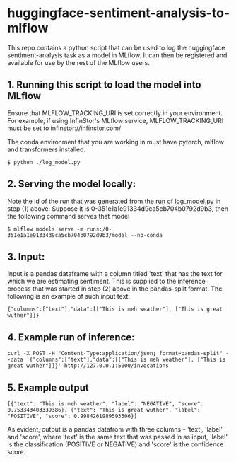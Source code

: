 # huggingface-sentiment-analysis-to-mlflow

This repo contains a python script that can be used to log the huggingface sentiment-analysis task as a model in MLflow. It can then be registered and available for use by the rest of the MLflow users.

## 1. Running this script to load the model into MLflow
Ensure that MLFLOW_TRACKING_URI is set correctly in your environment. For example, if using InfinStor's MLflow service, MLFLOW_TRACKING_URI must be set to infinstor://infinstor.com/

The conda environment that you are working in must have pytorch, mlflow and transformers installed.

```
$ python ./log_model.py
```

## 2. Serving the model locally:
Note the id of the run that was generated from the run of log_model.py in step (1) above. Suppose it is 0-351e1a1e91334d9ca5cb704b0792d9b3, then the following command serves that model

```
$ mlflow models serve -m runs:/0-351e1a1e91334d9ca5cb704b0792d9b3/model --no-conda
```

## 3. Input:
Input is a pandas dataframe with a column titled 'text' that has the text for which we are estimating sentiment. This is supplied to the inference process that was started in step (2) above in the pandas-split format. The following is an example of such input text:

```
{"columns":["text"],"data":[["This is meh weather"], ["This is great wuther"]]}
```

## 4. Example run of inference:

```
curl -X POST -H "Content-Type:application/json; format=pandas-split" --data '{"columns":["text"],"data":[["This is meh weather"], ["This is great wuther"]]}' http://127.0.0.1:5000/invocations
```

## 5. Example output
```
[{"text": "This is meh weather", "label": "NEGATIVE", "score": 0.753343403339386}, {"text": "This is great wuther", "label": "POSITIVE", "score": 0.9984261989593506}]
```

As evident, output is a pandas datafrom with three columns - 'text', 'label' and 'score', where 'text' is the same text that was passed in as input, 'label' is the classification (POSITIVE or NEGATIVE) and 'score' is the confidence score.
